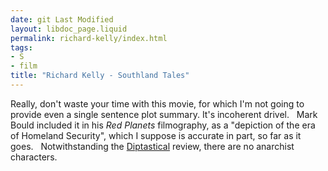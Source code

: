 ```yaml
---
date: git Last Modified
layout: libdoc_page.liquid
permalink: richard-kelly/index.html
tags:
- S
- film
title: "Richard Kelly - Southland Tales"
---
```


Really, don't waste your time with this movie, for which  I'm not going to provide even a single sentence plot summary. It's incoherent  drivel.
 
Mark Bould included it in his _Red Planets_ filmography, as a  "depiction of the era of Homeland Security", which I suppose is accurate in  part, so far as it goes.
 
Notwithstanding the <a href="http://diptastical.blogspot.co.uk/">Diptastical</a> review, there are  no anarchist characters.